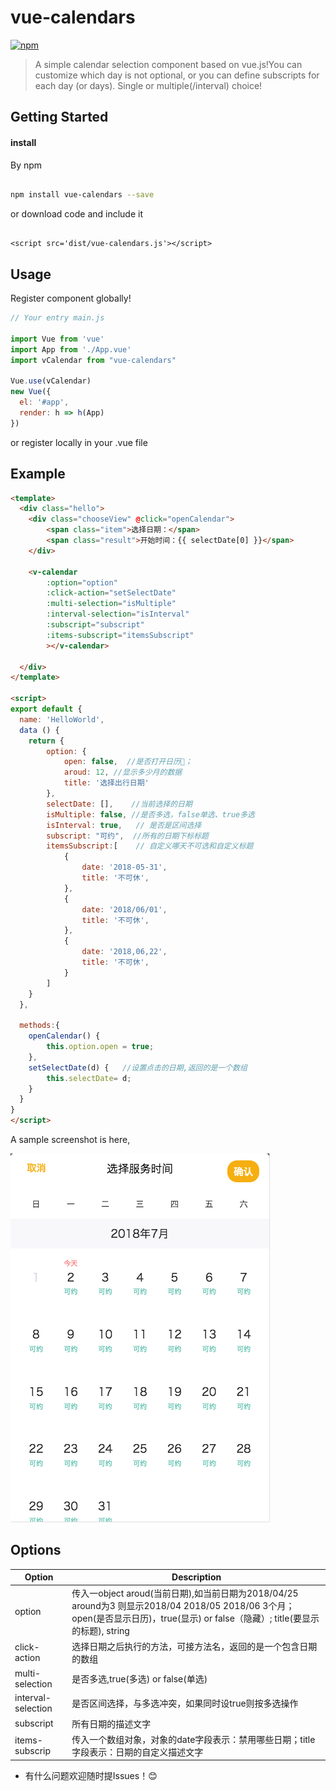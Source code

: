# vue-calendars

[![npm](https://img.shields.io/npm/v/vue-calendars.svg?maxAge=2592000?style=flat-square)]()
<!-- [![npm](https://img.shields.io/npm/dt/vue-fullcalendar.svg?maxAge=2592000?style=flat-square)]() -->

> A simple calendar selection component based on vue.js!You can customize which day is not optional, or you can define subscripts for each day (or days). Single or multiple(/interval) choice!

## Getting Started


#### install

By npm

``` bash

npm install vue-calendars --save

```

or download code and include it

``` shell

<script src='dist/vue-calendars.js'></script>

```

## Usage

Register component globally!

``` javascript
// Your entry main.js

import Vue from 'vue'
import App from './App.vue'
import vCalendar from "vue-calendars"

Vue.use(vCalendar)
new Vue({
  el: '#app',
  render: h => h(App)
})

```
or register locally in your .vue file

## Example

``` html
<template>
  <div class="hello">
    <div class="chooseView" @click="openCalendar">
        <span class="item">选择日期：</span>
        <span class="result">开始时间：{{ selectDate[0] }}</span>
    </div>
    
    <v-calendar 
        :option="option" 
        :click-action="setSelectDate"
        :multi-selection="isMultiple"
        :interval-selection="isInterval"
        :subscript="subscript"
        :items-subscript="itemsSubscript"
        ></v-calendar>
    
  </div>
</template>

<script>
export default {
  name: 'HelloWorld',
  data () {
    return {
        option: {
            open: false,  //是否打开日历📅；
            aroud: 12, //显示多少月的数据
            title: '选择出行日期'
        },
        selectDate: [],    //当前选择的日期
        isMultiple: false, //是否多选，false单选、true多选
        isInterval: true,   // 是否是区间选择
        subscript: "可约",  //所有的日期下标标题
        itemsSubscript:[    // 自定义哪天不可选和自定义标题
            {
                date: '2018-05-31',
                title: '不可休',
            },
            {
                date: '2018/06/01',
                title: '不可休',
            },
            {
                date: '2018,06,22',
                title: '不可休',
            }
        ]
    }
  },
  
  methods:{
    openCalendar() {
        this.option.open = true;
    },
    setSelectDate(d) {   //设置点击的日期,返回的是一个数组
        this.selectDate= d;
    }
  }
}
</script>
```

A sample screenshot is here, 

![vue-calendars example](./src/assets/example1.png)

## Options

Option  | Description
---|---
option | 传入一object aroud(当前日期),如当前日期为2018/04/25 around为3 则显示2018/04 2018/05 2018/06 3个月；open(是否显示日历)，true(显示) or false（隐藏）; title(要显示的标题), string
click-action | 选择日期之后执行的方法，可接方法名，返回的是一个包含日期的数组
multi-selection | 是否多选,true(多选) or false(单选)
interval-selection | 是否区间选择，与多选冲突，如果同时设true则按多选操作
subscript | 所有日期的描述文字
items-subscrip | 传入一个数组对象，对象的date字段表示：禁用哪些日期；title字段表示：日期的自定义描述文字

* 有什么问题欢迎随时提Issues！😊
